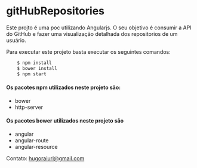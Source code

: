 # gitHubRepositories

Este projto é uma poc utilizando Angularjs. O seu objetivo é consumir a API do GitHub e fazer uma visualização detalhada dos repositorios de um usuário.

Para executar este projeto basta executar os seguintes comandos:

```sh
    $ npm install
    $ bower install
    $ npm start
```
#### Os pacotes npm utilizados neste projeto são:
  - bower
  - http-server

#### Os pacotes bower utilizados neste projeto são
  - angular
  - angular-route
  - angular-resource



Contato: hugoraiuri@gmail.com

